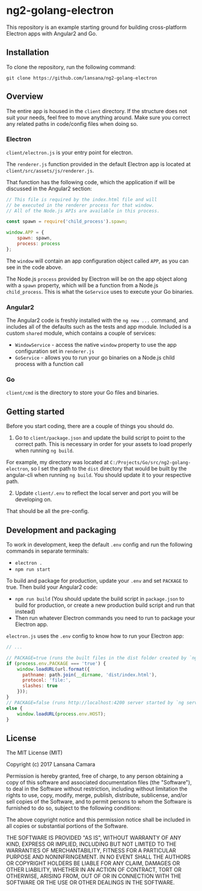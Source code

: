 # ng2-golang-electron

This repository is an example starting ground for building cross-platform Electron apps with Angular2 and Go.

## Installation

To clone the repository, run the following command:

`git clone https://github.com/lansana/ng2-golang-electron`

## Overview

The entire app is housed in the `client` directory. If the structure does not suit your needs,
feel free to move anything around. Make sure you correct any related paths in code/config files when doing so.

### Electron

`client/electron.js` is your entry point for electron.

The `renderer.js` function provided in the default Electron app is located at `client/src/assets/js/renderer.js`.

That function has the following code, which the application if will be discussed in the Angular2 section:

```js
// This file is required by the index.html file and will
// be executed in the renderer process for that window.
// All of the Node.js APIs are available in this process.

const spawn = require('child_process').spawn;

window.APP = {
    spawn: spawn,
    process: process
};
```

The `window` will contain an app configuration object called `APP`, as
you can see in the code above.

The Node.js `process` provided by Electron will be on the app object along with a `spawn` property,
which will be a function from a Node.js `child_process`. This is what the `GoService` uses to execute
your Go binaries.

### Angular2

The Angular2 code is freshly installed with the `ng new ...` command, and includes all of the defaults such
as the tests and app module. Included is a custom `shared` module, which contains a couple of services:
- `WindowService` - access the native `window` property to use the app configuration set in `renderer.js`
- `GoService` - allows you to run your go binaries on a Node.js child process with a function call

### Go

`client/cmd` is the directory to store your Go files and binaries. 

## Getting started

Before you start coding, there are a couple of things you should do.

1. Go to `client/package.json` and update the build script to point to the correct path. This is necessary
in order for your assets to load properly when running `ng build`.

For example, my directory was located at `C:/Projects/Go/src/ng2-golang-electron`, so I set the path to the
`dist` directory that would be built by the angular-cli when running `ng build`. You should update it to your 
respective path.

2. Update `client/.env` to reflect the local server and port you will be developing on. 

That should be all the pre-config.

## Development and packaging

To work in development, keep the default `.env` config and run the following commands in separate terminals:
- `electron .`
- `npm run start`

To build and package for production, update your `.env` and set `PACKAGE` to true. Then build your Angular2 code:
- `npm run build` (You should update the build script in `package.json` to build for production, or create a new production build script and run that instead)
- Then run whatever Electron commands you need to run to package your Electron app.

`electron.js` uses the `.env` config to know how to run your Electron app:

```js
// ...

// PACKAGE=true (runs the built files in the dist folder created by `ng build`
if (process.env.PACKAGE === 'true') { 
    window.loadURL(url.format({
      pathname: path.join(__dirname, 'dist/index.html'),
      protocol: 'file:',
      slashes: true
    }));
} 
// PACKAGE=false (runs http://localhost:4200 server started by `ng serve`)
else { 
    window.loadURL(process.env.HOST);
}
```

## License

The MIT License (MIT)

Copyright (c) 2017 Lansana Camara

Permission is hereby granted, free of charge, to any person obtaining a copy of this software and associated documentation files (the "Software"), to deal in the Software without restriction, including without limitation the rights to use, copy, modify, merge, publish, distribute, sublicense, and/or sell copies of the Software, and to permit persons to whom the Software is furnished to do so, subject to the following conditions:

The above copyright notice and this permission notice shall be included in all copies or substantial portions of the Software.

THE SOFTWARE IS PROVIDED "AS IS", WITHOUT WARRANTY OF ANY KIND, EXPRESS OR IMPLIED, INCLUDING BUT NOT LIMITED TO THE WARRANTIES OF MERCHANTABILITY, FITNESS FOR A PARTICULAR PURPOSE AND NONINFRINGEMENT. IN NO EVENT SHALL THE AUTHORS OR COPYRIGHT HOLDERS BE LIABLE FOR ANY CLAIM, DAMAGES OR OTHER LIABILITY, WHETHER IN AN ACTION OF CONTRACT, TORT OR OTHERWISE, ARISING FROM, OUT OF OR IN CONNECTION WITH THE SOFTWARE OR THE USE OR OTHER DEALINGS IN THE SOFTWARE.
